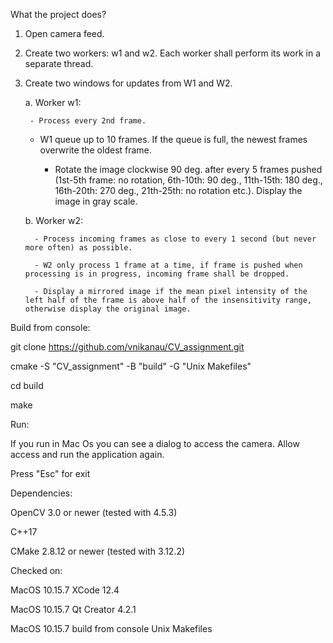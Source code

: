 What the project does?

1. Open camera feed.

2. Create two workers: w1 and w2. Each worker shall perform its work in a separate thread.

3. Create two windows for updates from W1 and W2. 

    a. Worker w1:

        - Process every 2nd frame.

	- W1 queue up to 10 frames. If the queue is full, the newest frames overwrite the oldest frame.

        - Rotate the image clockwise 90 deg. after every 5 frames pushed (1st-5th frame: no rotation, 6th-10th: 90 deg., 11th-15th: 180 deg., 16th-20th: 270 deg., 21th-25th: no rotation etc.). Display the image in gray scale.

     b. Worker w2:

         - Process incoming frames as close to every 1 second (but never more often) as possible.

         - W2 only process 1 frame at a time, if frame is pushed when processing is in progress, incoming frame shall be dropped.

         - Display a mirrored image if the mean pixel intensity of the left half of the frame is above half of the insensitivity range, otherwise display the original image.





Build from console:


git clone https://github.com/vnikanau/CV_assignment.git

cmake -S "CV_assignment" -B "build" -G "Unix Makefiles"

cd build

make




Run:

If you run in Mac Os you can see a dialog to access the camera. Allow access and run the application again.

Press "Esc" for exit




Dependencies:

OpenCV 3.0 or newer (tested with 4.5.3)

C++17

CMake 2.8.12 or newer (tested with 3.12.2)




Checked on:

MacOS 10.15.7 XCode 12.4 

MacOS 10.15.7 Qt Creator 4.2.1 

MacOS 10.15.7 build from console Unix Makefiles

